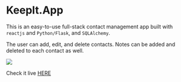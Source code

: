 

# KeepIt.App

This is an easy-to-use full-stack contact management app built with `reactjs` and `Python/Flask`, and `SQLAlchemy`.

The user can add, edit, and delete contacts. Notes can be added and deleted to each contact as well.



![](https://i.imgur.com/unbodqW.gif)

Check it live [HERE](https://keep-itapp.herokuapp.com/)

